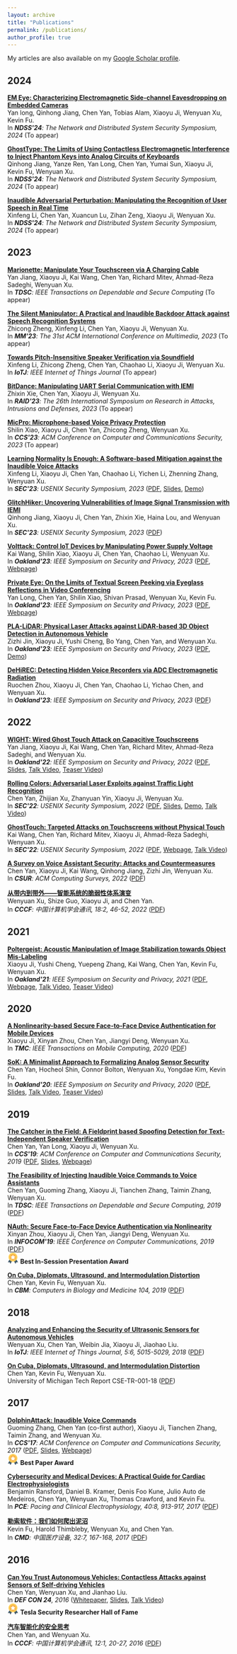 ```yaml
---
layout: archive
title: "Publications"
permalink: /publications/
author_profile: true
---
```


My articles are also available on my [Google Scholar profile](https://scholar.google.com/citations?user=qhaLpw8AAAAJ&hl=en&oi=sra).


## 2024  

[**EM Eye: Characterizing Electromagnetic Side-channel Eavesdropping on Embedded Cameras**]()  
Yan long, Qinhong Jiang, Chen Yan, Tobias Alam, Xiaoyu Ji, Wenyuan Xu, Kevin Fu.  
In *__NDSS'24__: The Network and Distributed System Security Symposium, 2024* (To appear)  

[**GhostType: The Limits of Using Contactless Electromagnetic Interference to Inject Phantom Keys into Analog Circuits of Keyboards**]()  
Qinhong Jiang, Yanze Ren, Yan Long, Chen Yan, Yumai Sun, Xiaoyu Ji, Kevin Fu, Wenyuan Xu.  
In *__NDSS'24__: The Network and Distributed System Security Symposium, 2024* (To appear) 
<!-- Corresponding author -->

[**Inaudible Adversarial Perturbation: Manipulating the Recognition of User Speech in Real Time**]()  
Xinfeng Li, Chen Yan, Xuancun Lu, Zihan Zeng, Xiaoyu Ji, Wenyuan Xu.  
In *__NDSS'24__: The Network and Distributed System Security Symposium, 2024* (To appear)  
<!-- Corresponding author -->

## 2023
[**Marionette: Manipulate Your Touchscreen via A Charging Cable**]()  
Yan Jiang, Xiaoyu Ji, Kai Wang, Chen Yan, Richard Mitev, Ahmad-Reza Sadeghi, Wenyuan Xu.  
In *__TDSC__: IEEE Transactions on Dependable and Secure Computing* (To appear)  

[**The Silent Manipulator: A Practical and Inaudible Backdoor Attack against Speech Recognition Systems**]()  
Zhicong Zheng, Xinfeng Li, Chen Yan, Xiaoyu Ji, Wenyuan Xu.  
In *__MM'23__: The 31st ACM International Conference on Multimedia, 2023* (To appear)  
<!-- Corresponding author -->

[**Towards Pitch-Insensitive Speaker Verification via Soundfield**](https://ieeexplore.ieee.org/document/10164637)  
Xinfeng Li, Zhicong Zheng, Chen Yan, Chaohao Li, Xiaoyu Ji, Wenyuan Xu.  
In *__IoTJ__: IEEE Internet of Things Journal* (To appear)  
<!-- Corresponding author -->

[**BitDance: Manipulating UART Serial Communication with IEMI**]()  
Zhixin Xie, Chen Yan, Xiaoyu Ji, Wenyuan Xu.  
In *__RAID'23__: The 26th International Symposium on Research in Attacks, Intrusions and Defenses, 2023* (To appear)  
<!-- Corresponding author -->

[**MicPro: Microphone-based Voice Privacy Protection**]()  
Shilin Xiao, Xiaoyu Ji, Chen Yan, Zhicong Zheng, Wenyuan Xu.  
In *__CCS'23__: ACM Conference on Computer and Communications Security, 2023* (To appear)  

[**Learning Normality Is Enough: A Software-based Mitigation against the Inaudible Voice Attacks**](https://www.usenix.org/conference/usenixsecurity23/presentation/lixinfeng)  
Xinfeng Li, Xiaoyu Ji, Chen Yan, Chaohao Li, Yichen Li, Zhenning Zhang, Wenyuan Xu.  
In *__SEC'23__: USENIX Security Symposium, 2023* ([PDF](https://www.usenix.org/system/files/usenixsecurity23-li-xinfeng.pdf), [Slides](https://www.usenix.org/system/files/sec23_slides_li-xinfeng.pdf), [Demo](https://sites.google.com/view/normdetect))  

[**GlitchHiker: Uncovering Vulnerabilities of Image Signal Transmission with IEMI**](https://www.usenix.org/conference/usenixsecurity23/presentation/jiangqinhong)  
Qinhong Jiang, Xiaoyu Ji, Chen Yan, Zhixin Xie, Haina Lou, and Wenyuan Xu.  
In *__SEC'23__: USENIX Security Symposium, 2023* ([PDF](https://www.usenix.org/system/files/usenixsecurity23-jiang-qinhong.pdf))  
<!-- Corresponding author -->

[**Volttack: Control IoT Devices by Manipulating Power Supply Voltage**](https://www.computer.org/csdl/proceedings-article/sp/2023/933600b771/1NrbZa2LlLy)  
Kai Wang, Shilin Xiao, Xiaoyu Ji, Chen Yan, Chaohao Li, Wenyuan Xu.  
In *__Oakland'23__: IEEE Symposium on Security and Privacy, 2023* ([PDF](/files/articles/23Oakland-Volttack.pdf), [Webpage](https://github.com/USSLab/Volttack))  
<!-- Corresponding author -->

[**Private Eye: On the Limits of Textual Screen Peeking via Eyeglass Reflections in Video Conferencing**](https://www.computer.org/csdl/proceedings-article/sp/2023/933600a870/1Js0Dr0fNKM)  
Yan Long, Chen Yan, Shilin Xiao, Shivan Prasad, Wenyuan Xu, Kevin Fu.  
In *__Oakland'23__: IEEE Symposium on Security and Privacy, 2023* ([PDF](/files/articles/23Oakland-GlassReflection.pdf), [Webpage](https://github.com/longyan97/EyeglassFilter))  

[**PLA-LiDAR: Physical Laser Attacks against LiDAR-based 3D Object Detection in Autonomous Vehicle**](https://www.computer.org/csdl/proceedings-article/sp/2023/933600a710/1He7YyVC6WY)  
Zizhi Jin, Xiaoyu Ji, Yushi Cheng, Bo Yang, Chen Yan, and Wenyuan Xu.  
In *__Oakland'23__: IEEE Symposium on Security and Privacy, 2023* ([PDF](/files/articles/23Oakland-PLALiDAR.pdf), [Demo](https://sites.google.com/view/physical-lidar-attack))  

[**DeHiREC: Detecting Hidden Voice Recorders via ADC Electromagnetic Radiation**](https://www.computer.org/csdl/proceedings-article/sp/2023/933600a658/1He7Yvurmgw)  
Ruochen Zhou, Xiaoyu Ji, Chen Yan, Chaohao Li, Yichao Chen, and Wenyuan Xu.  
In *__Oakland'23__: IEEE Symposium on Security and Privacy, 2023* ([PDF](/files/articles/23Oakland-DeHiREC.pdf))  


## 2022

[**WIGHT: Wired Ghost Touch Attack on Capacitive Touchscreens**](https://www.computer.org/csdl/proceedings-article/sp/2022/131600b537/1CIO7Ic5kR2)  
Yan Jiang, Xiaoyu Ji, Kai Wang, Chen Yan, Richard Mitev, Ahmad-Reza Sadeghi, and Wenyuan Xu.  
In *__Oakland'22__: IEEE Symposium on Security and Privacy, 2022* ([PDF](/files/articles/22Oakland-WIGHT.pdf), [Slides](/files/slides/22Oakland-WIGHT-slides.pdf), [Talk Video](https://www.youtube.com/watch?v=4Rq5Q8ysDzY), [Teaser Video](https://www.youtube.com/watch?v=cH51yFJe4NE))

[**Rolling Colors: Adversarial Laser Exploits against Traffic Light Recognition**](https://www.usenix.org/conference/usenixsecurity22/presentation/yan)  
Chen Yan, Zhijian Xu, Zhanyuan Yin, Xiaoyu Ji, Wenyuan Xu.  
In *__SEC'22__: USENIX Security Symposium, 2022* ([PDF](/files/articles/22SEC-RollingColors.pdf), [Slides](/files/slides/22SEC-RollingColors-slides.pdf), [Demo](https://sites.google.com/view/rollingcolors), [Talk Video](https://www.youtube.com/watch?v=BGrHqkh2Whk))

[**GhostTouch: Targeted Attacks on Touchscreens without Physical Touch**](https://www.usenix.org/conference/usenixsecurity22/presentation/wang-kai)  
Kai Wang, Chen Yan, Richard Mitev, Xiaoyu Ji, Ahmad-Reza Sadeghi, Wenyuan Xu.  
In *__SEC'22__: USENIX Security Symposium, 2022* ([PDF](/files/articles/22SEC-GhostTouch.pdf), [Webpage](https://github.com/USSLab/GhostTouch), [Talk Video](https://www.youtube.com/watch?v=z9BwGDX-YYQ))

[**A Survey on Voice Assistant Security: Attacks and Countermeasures**](https://dl.acm.org/doi/abs/10.1145/3527153)  
Chen Yan, Xiaoyu Ji, Kai Wang, Qinhong Jiang, Zizhi Jin, Wenyuan Xu.  
In *__CSUR__: ACM Computing Surveys, 2022* ([PDF](/files/articles/22CSUR-Survey.pdf))

[**从带内到带外——智能系统的脆弱性体系演变**](https://dl.ccf.org.cn/article/articleDetail.html?type=xhtx_thesis&_ack=1&id=5832307321538560)   
Wenyuan Xu, Shize Guo, Xiaoyu Ji, and Chen Yan.  
In *__CCCF__: 中国计算机学会通讯, 18:2, 46-52, 2022* ([PDF](/files/articles/22CCCF-out-of-band.pdf))


## 2021

[**Poltergeist: Acoustic Manipulation of Image Stabilization towards Object Mis-Labeling**](https://www.computer.org/csdl/proceedings-article/sp/2021/893400b573/1t0x9rMmOze)  
Xiaoyu Ji, Yushi Cheng, Yuepeng Zhang, Kai Wang, Chen Yan, Kevin Fu, Wenyuan Xu.   
In *__Oakland'21__: IEEE Symposium on Security and Privacy, 2021* ([PDF](/files/articles/21Oakland-Poltergeist.pdf), [Webpage](https://github.com/USSLab/PoltergeistAttack), [Talk Video](https://www.youtube.com/watch?v=PN7q0Wk4R80), [Teaser Video](https://www.youtube.com/watch?v=Aqu7JSjBdrk))


## 2020

[**A Nonlinearity-based Secure Face-to-Face Device Authentication for Mobile Devices**](https://ieeexplore.ieee.org/document/9200789)  
Xiaoyu Ji, Xinyan Zhou, Chen Yan, Jiangyi Deng, Wenyuan Xu.   
In *__TMC__: IEEE Transactions on Mobile Computing, 2020* ([PDF](/files/articles/20TMC-Nonlinearity.pdf))

[**SoK: A Minimalist Approach to Formalizing Analog Sensor Security**](https://ieeexplore.ieee.org/document/9152711)   
Chen Yan, Hocheol Shin, Connor Bolton, Wenyuan Xu, Yongdae Kim, Kevin Fu.   
In *__Oakland'20__: IEEE Symposium on Security and Privacy, 2020* ([PDF](/files/articles/20Oakland-SoK.pdf), [Slides](/files/slides/20Oakland-SoK-slides.pdf), [Talk Video](https://www.youtube.com/watch?v=LSw4OfFQQuo), [Teaser Video](https://www.youtube.com/watch?v=eZh1Y3apkeg))


## 2019

[**The Catcher in the Field: A Fieldprint based Spoofing Detection for Text-Independent Speaker Verification**](https://dl.acm.org/doi/10.1145/3319535.3354248)  
Chen Yan, Yan Long, Xiaoyu Ji, Wenyuan Xu.   
In *__CCS'19__: ACM Conference on Computer and Communications Security, 2019* ([PDF](/files/articles/19CCS-Cafield.pdf), [Slides](/files/slides/19CCS-Cafield-slides.pdf), [Webpage](https://github.com/USSLab/CaField))

[**The Feasibility of Injecting Inaudible Voice Commands to Voice Assistants**](https://ieeexplore.ieee.org/document/8669818)  
Chen Yan, Guoming Zhang, Xiaoyu Ji, Tianchen Zhang, Taimin Zhang, Wenyuan Xu.   
In *__TDSC__: IEEE Transactions on Dependable and Secure Computing, 2019* ([PDF](/files/articles/19TDSC-DolphinAttack.pdf))

[**NAuth: Secure Face-to-Face Device Authentication via Nonlinearity**](https://ieeexplore.ieee.org/abstract/document/8737572/)  
Xinyan Zhou, Xiaoyu Ji, Chen Yan, Jiangyi Deng, Wenyuan Xu.  
In *__INFOCOM'19__: IEEE Conference on Computer Communications, 2019* ([PDF](/files/articles/19INFOCOM-NAuth.pdf))   
<img src="/images/award1.png" width="25"> **Best In-Session Presentation Award**

[**On Cuba, Diplomats, Ultrasound, and Intermodulation Distortion**](https://www.sciencedirect.com/science/article/pii/S0010482518303743)  
Chen Yan, Kevin Fu, Wenyuan Xu.   
In *__CBM__: Computers in Biology and Medicine 104, 2019* ([PDF](/files/articles/19CBM-Cuba.pdf))


## 2018

[**Analyzing and Enhancing the Security of Ultrasonic Sensors for Autonomous Vehicles**](https://ieeexplore.ieee.org/document/8451864)   
Wenyuan Xu, Chen Yan, Weibin Jia, Xiaoyu Ji, Jiaohao Liu.  
In *__IoTJ__: IEEE Internet of Things Journal, 5:6, 5015-5029, 2018* ([PDF](/files/articles/18IoTJ-Ultrasonic.pdf))   

[**On Cuba, Diplomats, Ultrasound, and Intermodulation Distortion**]()    
Chen Yan, Kevin Fu, Wenyuan Xu.     
University of Michigan Tech Report CSE-TR-001-18 ([PDF](https://spqrlab1.github.io/papers/YanFuXu-Cuba-CSE-TR-001-18.pdf))


## 2017

[**DolphinAttack: Inaudible Voice Commands**](https://dl.acm.org/doi/10.1145/3133956.3134052)   
Guoming Zhang, Chen Yan (co-first author), Xiaoyu Ji, Tianchen Zhang, Taimin Zhang, and Wenyuan Xu.  
In *__CCS'17__: ACM Conference on Computer and Communications Security, 2017* ([PDF](/files/articles/17CCS-DolphinAttack.pdf), [Slides](/files/slides/17CCS-DolphinAttack-slides.pdf), [Webpage](https://github.com/USSLab/DolphinAttack))   
<img src="/images/award1.png" width="25"> **Best Paper Award**

[**Cybersecurity and Medical Devices: A Practical Guide for Cardiac Electrophysiologists**](https://onlinelibrary.wiley.com/doi/10.1111/pace.13102)  
Benjamin Ransford, Daniel B. Kramer, Denis Foo Kune, Julio Auto de Medeiros, Chen Yan, Wenyuan Xu, Thomas Crawford, and Kevin Fu.   
In *__PCE__: Pacing and Clinical Electrophysiology, 40:8, 913-917, 2017* ([PDF](/files/articles/17PCE-medical.pdf))  

[**勒索软件：我们如何爬出泥沼**](https://www.cnki.com.cn/Article/CJFDTotal-YLSX201707051.htm)  
Kevin Fu, Harold Thimbleby, Wenyuan Xu, and Chen Yan.   
In *__CMD__: 中国医疗设备, 32:7, 167-168, 2017* ([PDF](/files/articles/17CMD-ransomware.pdf))  


## 2016

[**Can You Trust Autonomous Vehicles: Contactless Attacks against Sensors of Self-driving Vehicles**](https://defcon.org/html/defcon-24/dc-24-index.html)  
Chen Yan, Wenyuan Xu, and Jianhao Liu.   
In *__DEF CON 24__, 2016* ([Whitepaper](/files/articles/16DEFCON-Sensor.pdf), [Slides](/files/slides/16DEFCON-sensor-slides.pdf), [Talk Video](https://www.youtube.com/watch?v=orWqKWvIW_0))  
<img src="/images/award1.png" width="25"> **Tesla Security Researcher Hall of Fame**

[**汽车智能化的安全思考**](https://d.wanfangdata.com.cn/periodical/zgjsjxhtx201601005)   
Chen Yan, and Wenyuan Xu.   
In *__CCCF__: 中国计算机学会通讯, 12:1, 20-27, 2016* ([PDF](/files/articles/16CCCF-vehicle.pdf))


 